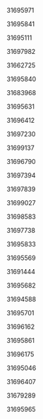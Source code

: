 31695971

31695841

31695111

31697982

31662725

31695840

31683968

31695631

31696412

31697230

31699137

31696790

31697394

31697839

31699027

31698583

31697738

31695833

31695569

31691444

31695682

31694588

31695701

31696162

31695861

31696175

31695046

31696407

31679289

31695965


